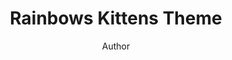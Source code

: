 ---
title: Rainbows Kittens Theme
author: Author
github: https://github.com/Azagwen/
description:
  A cute theme with changing color kittens.
download: https://github.com/Azagwen/Rainbow_kittens_theme
demo: https://cdn.rawgit.com/Azagwen/Rainbow_kittens_theme/master/Rainbow_kittens_V0.1.2.theme.css
support: https://github.com/Azagwen/Rainbow_kittens_theme/issues
style: dark
tags:
images:
  - name: Rainbows Kittens Theme Preview
    image: /images/themes/Rainbows_Kittens_Theme_Preview.png
  - name: Rainbows Kittens Theme Preview - Channels Preview
    image: /images/themes/Rainbows_Kittens_Theme_Preview_-_Channels_Preview.png
    
layout: product
ghcommentid: 20
---